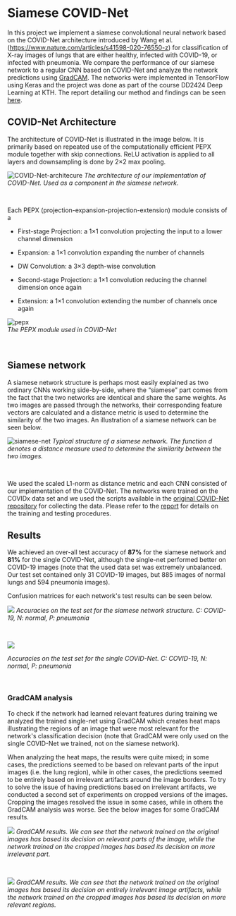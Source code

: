 # Siamese COVID-Net

In this project we implement a siamese convolutional neural network based on the COVID-Net architecture introduced by Wang et al. (https://www.nature.com/articles/s41598-020-76550-z) for classification of X-ray images of lungs that are either healthy, infected with COVID-19, or infected with pneumonia. We compare the performance of our siamese network to a regular CNN based on COVID-Net and analyze the network predictions using [GradCAM](https://openaccess.thecvf.com/content_iccv_2017/html/Selvaraju_Grad-CAM_Visual_Explanations_ICCV_2017_paper.html). The networks were implemented in TensorFlow using Keras and the project was done as part of the course DD2424 Deep Learning at KTH. The report detailing our method and findings can be seen [here](report.pdf).

## COVID-Net Architecture 

The architecture of COVID-Net is illustrated in the image below. It is primarily based on repeated use of the computationally efficient PEPX module together with skip connections. ReLU activation is applied to all layers and downsampling is done by 2×2 max pooling.

![COVID-Net-architecure](/figures/COVID-Net-architecture.png)
*The architecture of our implementation of COVID-Net. Used as a component in the siamese network.*

&nbsp;

Each PEPX (projection-expansion-projection-extension) module consists of a 

* First-stage Projection: a 1×1 convolution projecting the input to a lower channel dimension

* Expansion: a 1×1 convolution expanding the number of channels

* DW Convolution: a 3×3 depth-wise convolution

* Second-stage Projection: a 1×1 convolution reducing the channel dimension once again

* Extension: a 1×1 convolution extending the number of channels once again

![pepx](/figures/pepx.png)  
*The PEPX module used in COVID-Net*

&nbsp;

## Siamese network

A siamese network structure is perhaps most easily explained as two ordinary CNNs working side-by-side,
where the “siamese” part comes from the fact that the two networks are identical and share the same weights. 
As two images are passed through the networks, their corresponding feature vectors are calculated and a distance metric is used 
to determine the similarity of the two images. An illustration of a siamese network can be seen below.

![siamese-net](/figures/siamese-arch.png)
*Typical structure of a siamese network. The function d denotes a distance measure used to determine the similarity between the two images.*

&nbsp;

We used the scaled L1-norm as distance metric and each CNN consisted of our implementation of the COVID-Net. The networks were trained on the COVIDx data set and we used the scripts
available in the [original COVID-Net repository](https://github.com/lindawangg/COVID-Net) for collecting the data. Please refer to the [report](report.pdf) for details on the training and testing procedures.  

## Results 

We achieved an over-all test accuracy of **87%** for the siamese network and **81%** for the single COVID-Net, although the single-net performed better on COVID-19 images (note that the used data set was extremely unbalanced. Our test set contained only 31 COVID-19 images, but 885 images of normal lungs and 594 pneumonia images).

Confusion matrices for each network's test results can be seen below.

![](/figures/confusion-matrix-siamese.png)
*Accuracies on the test set for the siamese network structure. C: COVID-19, N: normal, P: pneumonia*

&nbsp;

![](/figures/confusion-matrix-single-net.png)

*Accuracies on the test set for the single COVID-Net. C: COVID-19, N: normal, P: pneumonia*

&nbsp;

### GradCAM analysis 

To check if the network had learned relevant features during training we analyzed the trained single-net using GradCAM which creates heat maps illustrating the regions of an image 
that were most relevant for the network's classification decision (note that GradCAM were only used on the single COVID-Net we trained, not on the siamese network). 

When analyzing the heat maps, the results were quite mixed; in some cases, the predictions
seemed to be based on relevant parts of the input images (i.e. the lung region),
while in other cases, the predictions seemed to be entirely based on irrelevant artifacts around the image borders. To
try to solve the issue of having predictions based on irrelevant artifacts, we conducted a second set of experiments on cropped versions of the images. 
Cropping the images resolved the issue in some cases, while in others the GradCAM analysis was worse. See the below images for some GradCAM results.

![](/figures/grad-cam1.png)
*GradCAM results. We can see that the network trained on the original images has based its decision on relevant parts of the image, while the network trained on the cropped images has based its decision on more irrelevant part.*

&nbsp;

![](/figures/grad-cam2.png)
*GradCAM results. We can see that the network trained on the original images has based its decision on entirely irrelevant image artifacts, while the network trained on the cropped images has based its decision on more relevant regions.*

